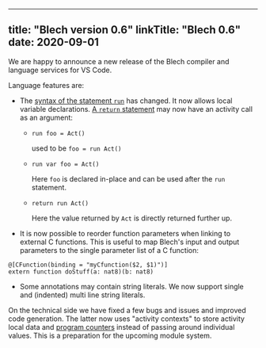
---
title: "Blech version 0.6"
linkTitle: "Blech 0.6"
date: 2020-09-01
---

We are happy to announce a new release of the Blech compiler and language services for VS Code.

Language features are:
* The [syntax of the statement `run`](/docs/user-manual/statements/#run) has changed. It now allows local variable declarations. [A `return` statement](/docs/user-manual/statements/#return) may now have an activity call as an argument:
  * `run foo = Act()` 
  
    used to be `foo = run Act()` 
  * `run var foo = Act()` 
    
    Here `foo` is declared in-place and can be used after the `run` statement.
  * `return run Act()` 
  
    Here the value returned by `Act` is directly returned further up.
* It is now possible to reorder function parameters when linking to external C functions. This is useful to map Blech's input and output parameters to the single parameter list of a C function:
```blech
@[CFunction(binding = "myCfunction($2, $1)")]
extern function doStuff(a: nat8)(b: nat8)
```
* Some annotations may contain string literals. We now support single and (indented) multi line string literals.

On the technical side we have fixed a few bugs and issues and improved code generation.
The latter now uses "activity contexts" to store activity local data and [program counters](/docs/blechc-development/pctree/) instead of passing around individual values.
This is a preparation for the upcoming module system.